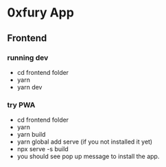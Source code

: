 # 0xfury App

## Frontend
### running dev  
- cd frontend folder
- yarn
- yarn dev
### try PWA 
- cd frontend folder
- yarn
- yarn build
- yarn global add serve (if you not installed it yet)
- npx serve -s build
- you should see pop up message to install the app.